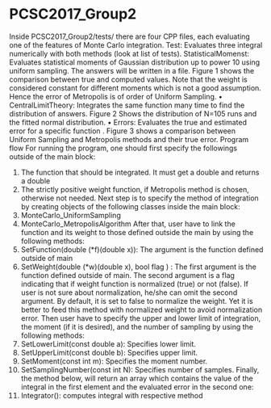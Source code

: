 # PCSC2017_Group2

Inside PCSC2017_Group2/tests/ there are four CPP files, each evaluating one of the features of Monte Carlo integration.
  Test: Evaluates three integral numerically with both methods (look at list of tests).
  StatisticalMomenst: Evaluates statistical moments of Gaussian distribution up to power 10 using uniform sampling. The answers will be written in a file. Figure 1 shows the comparison between true and computed values. Note that the weight is considered constant for different moments which is not a good assumption. Hence the error of Metropolis is of order of Uniform Sampling.
•	CentralLimitTheory: Integrates the same function many time to find the distribution of answers. Figure 2 Shows the distribution of N=105 runs and the fitted normal distribution.
•	Errors: Evaluates the true and estimated error for a specific function . Figure 3 shows a comparison between Uniform Sampling and Metropolis methods and their true error.
Program flow
For running the program, one should first specify the followings outside of the main block:
1.	The function that should be integrated. It must get a double and returns a double
2.	The strictly positive weight function, if Metropolis method is chosen, otherwise not needed.
Next step is to specify the method of integration by creating objects of the following classes inside the main block:
1.	MonteCarlo_UniformSampling
2.	MonteCarlo_MetropolisAlgorithm
After that, user have to link the function and its weight to those defined outside the main by using the following methods:
1.	SetFunction(double (*f)(double x)): The argument is the function defined outside of main
2.	SetWeight(double (*w)(double x), bool flag ) : The first argument is the function defined outside of main. The second argument is a flag indicating that if weight function is normalized (true) or not (false). If user is not sure about normalization, he/she can omit the second argument. By default, it is set to false to normalize the weight. Yet it is better to feed this method with normalized weight to avoid normalization error.
Then user have to specify the upper and lower limit of integration, the moment (if it is desired), and the number of sampling by using the following methods:
1.	SetLowerLimit(const double a): Specifies lower limit.
2.	SetUpperLimit(const double b): Specifies upper limit.
3.	SetMoment(const int m): Specifies the moment number.
4.	SetSamplingNumber(const int N): Specifies number of samples.
Finally, the method below, will return an array which contains the value of the integral in the first element and the evaluated error in the second one:
1.	Integrator(): computes integral with respective method
